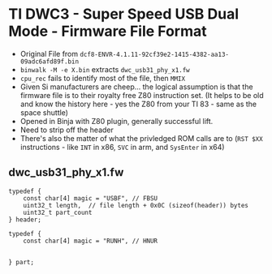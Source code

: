 # TI DWC3 - Super Speed USB Dual Mode - Firmware File Format

* Original File from `dcf8-ENVR-4.1.11-92cf39e2-1415-4382-aa13-09adc6afd89f.bin`
* `binwalk -M -e X.bin` extracts `dwc_usb31_phy_x1.fw`
* `cpu_rec` fails to identify most of the file, then `MMIX`
* Given Si manufacturers are cheep... the logical assumption is that the firmware file is to their royalty free Z80 instruction set.  (It helps to be old and know the history here - yes the Z80 from your TI 83 - same as the space shuttle)
* Opened in Binja with Z80 plugin, generally successful lift.
* Need to strip off the header
* There's also the matter of what the privledged ROM calls are to (`RST $XX` instructions - like `INT` in x86, `SVC` in arm, and `SysEnter` in x64)

## dwc_usb31_phy_x1.fw

```
typedef {
    const char[4] magic = "USBF", // FBSU
    uint32_t length,  // file length + 0x0C (sizeof(header)) bytes
    uint32_t part_count
} header;

typedef {
    const char[4] magic = "RUNH", // HNUR


} part;
```